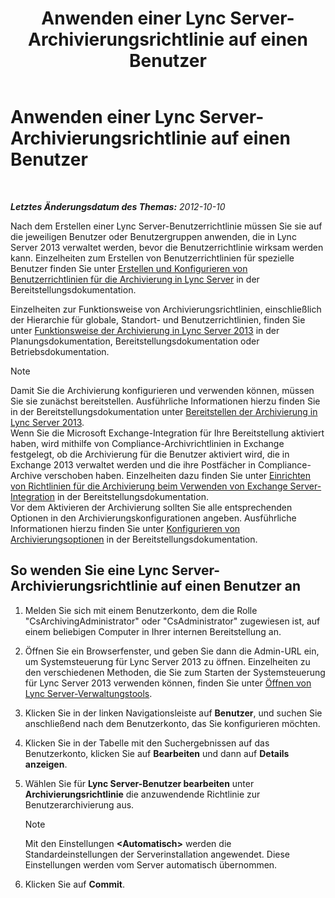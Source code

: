﻿---
title: Anwenden einer Lync Server-Archivierungsrichtlinie auf einen Benutzer
TOCTitle: Anwenden einer Lync Server-Archivierungsrichtlinie auf einen Benutzer
ms:assetid: a23e4876-aa8d-4f49-a3bd-3696616e8290
ms:mtpsurl: https://technet.microsoft.com/de-de/library/JJ205143(v=OCS.15)
ms:contentKeyID: 49294950
ms.date: 05/19/2016
mtps_version: v=OCS.15
ms.translationtype: HT
---

# Anwenden einer Lync Server-Archivierungsrichtlinie auf einen Benutzer

 

_**Letztes Änderungsdatum des Themas:** 2012-10-10_

Nach dem Erstellen einer Lync Server-Benutzerrichtlinie müssen Sie sie auf die jeweiligen Benutzer oder Benutzergruppen anwenden, die in Lync Server 2013 verwaltet werden, bevor die Benutzerrichtlinie wirksam werden kann. Einzelheiten zum Erstellen von Benutzerrichtlinien für spezielle Benutzer finden Sie unter [Erstellen und Konfigurieren von Benutzerrichtlinien für die Archivierung in Lync Server](lync-server-2013-creating-and-configuring-user-policies-for-archiving-in-lync-server.md) in der Bereitstellungsdokumentation.

Einzelheiten zur Funktionsweise von Archivierungsrichtlinien, einschließlich der Hierarchie für globale, Standort- und Benutzerrichtlinien, finden Sie unter [Funktionsweise der Archivierung in Lync Server 2013](lync-server-2013-how-archiving-works.md) in der Planungsdokumentation, Bereitstellungsdokumentation oder Betriebsdokumentation.


> [!NOTE]
> Damit Sie die Archivierung konfigurieren und verwenden können, müssen Sie sie zunächst bereitstellen. Ausführliche Informationen hierzu finden Sie in der Bereitstellungsdokumentation unter <A href="lync-server-2013-deploying-archiving.md">Bereitstellen der Archivierung in Lync Server 2013</A>.<BR>Wenn Sie die Microsoft Exchange-Integration für Ihre Bereitstellung aktiviert haben, wird mithilfe von Compliance-Archivrichtlinien in Exchange festgelegt, ob die Archivierung für die Benutzer aktiviert wird, die in Exchange 2013 verwaltet werden und die ihre Postfächer in Compliance-Archive verschoben haben. Einzelheiten dazu finden Sie unter <A href="lync-server-2013-setting-up-policies-for-archiving-when-using-exchange-server-integration.md">Einrichten von Richtlinien für die Archivierung beim Verwenden von Exchange Server-Integration</A> in der Bereitstellungsdokumentation.<BR>Vor dem Aktivieren der Archivierung sollten Sie alle entsprechenden Optionen in den Archivierungskonfigurationen angeben. Ausführliche Informationen hierzu finden Sie unter <A href="lync-server-2013-configuring-archiving-options.md">Konfigurieren von Archivierungsoptionen</A> in der Bereitstellungsdokumentation.



## So wenden Sie eine Lync Server-Archivierungsrichtlinie auf einen Benutzer an

1.  Melden Sie sich mit einem Benutzerkonto, dem die Rolle "CsArchivingAdministrator" oder "CsAdministrator" zugewiesen ist, auf einem beliebigen Computer in Ihrer internen Bereitstellung an.

2.  Öffnen Sie ein Browserfenster, und geben Sie dann die Admin-URL ein, um Systemsteuerung für Lync Server 2013 zu öffnen. Einzelheiten zu den verschiedenen Methoden, die Sie zum Starten der Systemsteuerung für Lync Server 2013 verwenden können, finden Sie unter [Öffnen von Lync Server-Verwaltungstools](lync-server-2013-open-lync-server-administrative-tools.md).

3.  Klicken Sie in der linken Navigationsleiste auf **Benutzer**, und suchen Sie anschließend nach dem Benutzerkonto, das Sie konfigurieren möchten.

4.  Klicken Sie in der Tabelle mit den Suchergebnissen auf das Benutzerkonto, klicken Sie auf **Bearbeiten** und dann auf **Details anzeigen**.

5.  Wählen Sie für **Lync Server-Benutzer bearbeiten** unter **Archivierungsrichtlinie** die anzuwendende Richtlinie zur Benutzerarchivierung aus.
    

    > [!NOTE]
    > Mit den Einstellungen <STRONG>&lt;Automatisch&gt;</STRONG> werden die Standardeinstellungen der Serverinstallation angewendet. Diese Einstellungen werden vom Server automatisch übernommen.



6.  Klicken Sie auf **Commit**.


